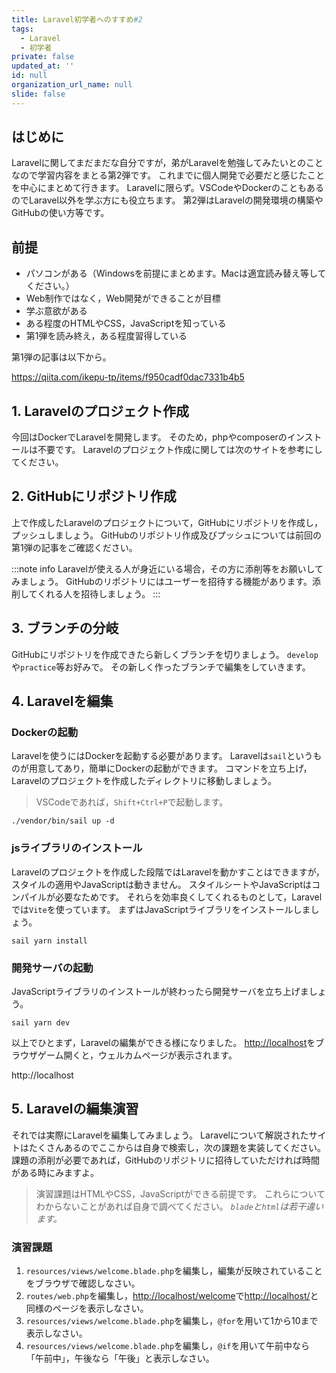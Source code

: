 ```yaml
---
title: Laravel初学者へのすすめ#2
tags:
  - Laravel
  - 初学者
private: false
updated_at: ''
id: null
organization_url_name: null
slide: false
---
```


## はじめに

Laravelに関してまだまだな自分ですが，弟がLaravelを勉強してみたいとのことなので学習内容をまとる第2弾です。
これまでに個人開発で必要だと感じたことを中心にまとめて行きます。
Laravelに限らず。VSCodeやDockerのこともあるのでLaravel以外を学ぶ方にも役立ちます。
第2弾はLaravelの開発環境の構築やGitHubの使い方等です。

## 前提

- パソコンがある（Windowsを前提にまとめます。Macは適宜読み替え等してください。）
- Web制作ではなく，Web開発ができることが目標
- 学ぶ意欲がある
- ある程度のHTMLやCSS，JavaScriptを知っている
- 第1弾を読み終え，ある程度習得している

第1弾の記事は以下から。

https://qiita.com/ikepu-tp/items/f950cadf0dac7331b4b5

## 1. Laravelのプロジェクト作成

今回はDockerでLaravelを開発します。
そのため，phpやcomposerのインストールは不要です。
Laravelのプロジェクト作成に関しては次のサイトを参考にしてください。

## 2. GitHubにリポジトリ作成

上で作成したLaravelのプロジェクトについて，GitHubにリポジトリを作成し，プッシュしましょう。
GitHubのリポジトリ作成及びプッシュについては前回の第1弾の記事をご確認ください。

:::note info
Laravelが使える人が身近にいる場合，その方に添削等をお願いしてみましょう。
GitHubのリポジトリにはユーザーを招待する機能があります。添削してくれる人を招待しましょう。
:::

## 3. ブランチの分岐

GitHubにリポジトリを作成できたら新しくブランチを切りましょう。
`develop`や`practice`等お好みで。
その新しく作ったブランチで編集をしていきます。

## 4. Laravelを編集

### Dockerの起動

Laravelを使うにはDockerを起動する必要があります。
Laravelは`sail`というものが用意してあり，簡単にDockerの起動ができます。
コマンドを立ち上げ，Laravelのプロジェクトを作成したディレクトリに移動しましょう。

> VSCodeであれば，`Shift+Ctrl+P`で起動します。

```bash:Dockerの起動
./vendor/bin/sail up -d
```

### jsライブラリのインストール

Laravelのプロジェクトを作成した段階ではLaravelを動かすことはできますが，スタイルの適用やJavaScriptは動きません。
スタイルシートやJavaScriptはコンパイルが必要なためです。
それらを効率良くしてくれるものとして，Laravelでは`Vite`を使っています。
まずはJavaScriptライブラリをインストールしましょう。

```bash:ライブラリのインストール
sail yarn install
```

### 開発サーバの起動

JavaScriptライブラリのインストールが終わったら開発サーバを立ち上げましょう。

```bash:開発サーバ
sail yarn dev
```

以上でひとまず，Laravelの編集ができる様になりました。
[http://localhost](http://localhost)をブラウザゲーム開くと，ウェルカムページが表示されます。

http://localhost

## 5. Laravelの編集演習

それでは実際にLaravelを編集してみましょう。
Laravelについて解説されたサイトはたくさんあるのでここからは自身で検索し，次の課題を実装してください。
課題の添削が必要であれば，GitHubのリポジトリに招待していただければ時間がある時にみますよ。

> 演習課題はHTMLやCSS，JavaScriptができる前提です。
> これらについてわからないことがあれば自身で調べてください。
> *`blade`と`html`は若干違います。*

### 演習課題

1. `resources/views/welcome.blade.php`を編集し，編集が反映されていることをブラウザで確認しなさい。
2. `routes/web.php`を編集し，[http://localhost/welcome](http://localhost/welcome)で[http://localhost/](http://localhost)と同様のページを表示しなさい。
3. `resources/views/welcome.blade.php`を編集し，`@for`を用いて1から10まで表示しなさい。
4. `resources/views/welcome.blade.php`を編集し，`@if`を用いて午前中なら「午前中」，午後なら「午後」と表示しなさい。
